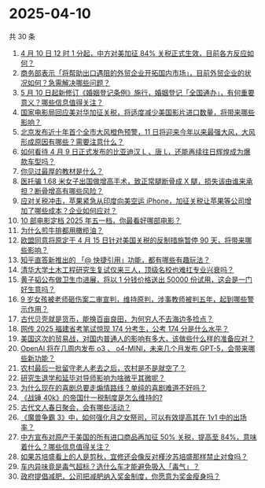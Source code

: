 # 2025-04-10

共 30 条

<!-- BEGIN ZHIHUVIDEO -->
<!-- 最后更新时间 Thu Apr 10 2025 21:31:58 GMT+0800 (China Standard Time) -->
1. [4 月 10 日 12 时 1 分起，中方对美加征 84% 关税正式生效，目前各方反应如何？](https://www.zhihu.com/question/1893637479673848096)
1. [商务部表示「将帮助出口遇阻的外贸企业开拓国内市场」，目前外贸企业的状况如何？急需解决哪些问题？](https://www.zhihu.com/question/1893684131172443277)
1. [5 月 10 日起新修订《婚姻登记条例》施行，婚姻登记「全国通办」，有何重要意义？哪些信息值得关注？](https://www.zhihu.com/question/1893350294668153547)
1. [国家电影局回应美对华加征关税，将适度减少美国影片进口数量，将带来哪些影响？](https://www.zhihu.com/question/1893729842899411825)
1. [北京发布近十年首个全市大风橙色预警，11 日将迎来今年以来最强大风，大风形成原因有哪些？需要注意什么？](https://www.zhihu.com/question/1892974057911182425)
1. [如何看待 4 月 9 日正式发布的比亚迪汉 L 、唐 L，还能再续往日辉煌成为爆款车型吗？](https://www.zhihu.com/question/1893407560498914327)
1. [你见过最厚的教材是什么？](https://www.zhihu.com/question/657222062)
1. [医托骗 1.68 米女子出国做增高手术，致正常腿断骨成 X 腿，损失该由谁来承担？断骨增高有哪些风险？](https://www.zhihu.com/question/1893631060744561623)
1. [应对关税冲击，苹果紧急从印度向美空运 iPhone，加征关税让苹果等公司增加了哪些成本？企业如何应对？](https://www.zhihu.com/question/1892950995429974163)
1. [10 部电影定档 2025 年五一档，你最看好哪部电影？](https://www.zhihu.com/question/1893267085657859263)
1. [为什么煎牛排都用橄榄油？](https://www.zhihu.com/question/26201331)
1. [欧盟同意将原定于 4 月 15 日针对美国关税的反制措施暂停 90 天，将带来哪些影响？](https://www.zhihu.com/question/1893735356815336973)
1. [知乎直答新推出的 「@ 快捷引用」功能，都有哪些有趣玩法？](https://www.zhihu.com/question/1887462772205385513)
1. [清华大学土木工程研究生复试仅来三人，顶级名校也难扛专业兴衰吗？](https://www.zhihu.com/question/1893306483485140643)
1. [黄子韬公布做卫生巾进展，将以 1 分钱价格送出 50000 份试用，这会是一门好生意吗？](https://www.zhihu.com/question/1893592441459795132)
1. [9 岁女孩被老师砸伤案二审宣判，维持原判，涉事教师被判五年，起到哪些警示作用？](https://www.zhihu.com/question/1893629921546434305)
1. [古代贝壳就是货币，能换百亩良田，为何穷人不去海边多捡点？](https://www.zhihu.com/question/1892249263213356127)
1. [网传 2025 福建省考笔试惊现 174 分考生，公考 174 分是什么水平？](https://www.zhihu.com/question/1891281886837442539)
1. [美国这次的贸易战，对国内普通人的影响有多大，该做些什么样的准备应对？](https://www.zhihu.com/question/1891989198946411838)
1. [OpenAI 将在几周内发布 o3 、 o4-MINI，未来几个月发布 GPT-5，会带来哪些新功能？](https://www.zhihu.com/question/1891767371066208512)
1. [农村最后一批留守老人老去之后，农村是不是就空了？](https://www.zhihu.com/question/367018216)
1. [研究生退学和延毕对导师影响为啥微乎其微呢？](https://www.zhihu.com/question/15452527277)
1. [为什么现在的喜剧总要走煽情路线？单纯的喜剧难道不好吗？](https://www.zhihu.com/question/1892903924236796647)
1. [《战锤 40k》的帝国什一税制度是怎么维持的?](https://www.zhihu.com/question/10312871355)
1. [古代文人春日聚会，会有哪些活动？](https://www.zhihu.com/question/15751405614)
1. [《魔兽争霸 3》中，如何强化月之女祭司，可以有效提高其在 1v1 中的出场率？](https://www.zhihu.com/question/1893614016456270877)
1. [中方宣布对原产于美国的所有进口商品再加征 50% 关税，提高至 84%，意味着什么？哪些信息值得关注？](https://www.zhihu.com/question/1893377741723775811)
1. [如果苏培盛看上的人是剪秋，宜修还会像反对槿汐苏培盛那样禁止对食吗？](https://www.zhihu.com/question/13382656972)
1. [车内异味竟是毒气超标？选什么车才能避免吸入「毒气」？](https://www.zhihu.com/question/1893335576402445090)
1. [政府提倡减肥，公司把减肥纳入奖金制度，你愿意为奖金瘦身吗？](https://www.zhihu.com/question/1887790982298322603)
<!-- END ZHIHUVIDEO -->
